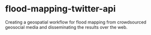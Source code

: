 # flood-mapping-twitter-api
Creating a geospatial workflow for flood mapping from crowdsourced geosocial media and disseminating the results over the web.
